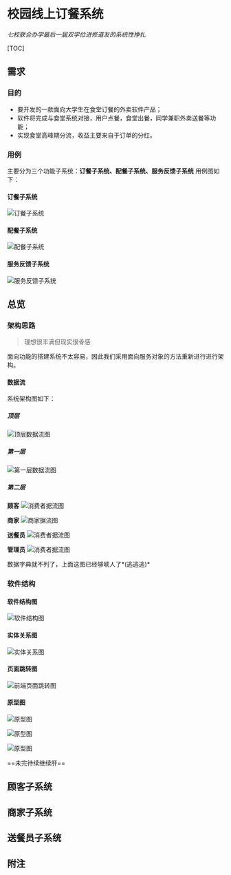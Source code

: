 # 校园线上订餐系统
*七校联合办学最后一届双学位进修道友的系统性挣扎*

[TOC]

## 需求
<!-- 自己瞎给的 -->

### 目的
- 要开发的一款面向大学生在食堂订餐的外卖软件产品；
- 软件将完成与食堂系统对接，用户点餐，食堂出餐，同学兼职外卖送餐等功能；
- 实现食堂高峰期分流，收益主要来自于订单的分红。

### 用例
主要分为三个功能子系统：**订餐子系统、配餐子系统、服务反馈子系统**
用例图如下：

#### 订餐子系统
![订餐子系统](Image/用例图/订餐子系统.png)

#### 配餐子系统
![配餐子系统](Image/用例图/配餐子系统.png)

#### 服务反馈子系统
![服务反馈子系统](Image/用例图/配餐子系统.png)



## 总览

### 架构思路

> 理想很丰满但现实很骨感

面向功能的搭建系统不太容易，因此我们采用面向服务对象的方法重新进行进行架构。

#### 数据流



系统架构图如下：
<!-- 汤少nb，思维缜密，作图细致。数据流图画的真好，就是兄弟们水平太差 -->
##### 顶层
![顶层数据流图](Image/数据流图/顶层.jpg)
##### 第一层
![第一层数据流图](Image/数据流图/第一层.jpg)
##### 第二层

**顾客**
![消费者据流图](Image/数据流图/消费者.jpg)

**商家**
![商家据流图](Image/数据流图/商家.jpg)

**送餐员**
![消费者据流图](Image/数据流图/配送员.jpg)

**管理员**
![消费者据流图](Image/数据流图/管理员.jpg)

数据字典就不列了，上面这图已经够唬人了*(逃逃逃)*

### 软件结构

#### 软件结构图

![软件结构图](image/架构相关图像/软件结构图.png)

#### 实体关系图

![实体关系图](image/架构相关图像/实体关系图.png)

#### 页面跳转图

![前端页面跳转图](image/架构相关图像/页面跳转图.png)

#### 原型图

![原型图](image/架构相关图像/原型图/登录、注册、找回界面.png)

![原型图](image/架构相关图像/原型图/顾客服务系统界面.png)

![原型图](image/架构相关图像/原型图/消费者订单与账单界面.png)


==未完待续继续肝==


## 顾客子系统

## 商家子系统

## 送餐员子系统

## 附注
